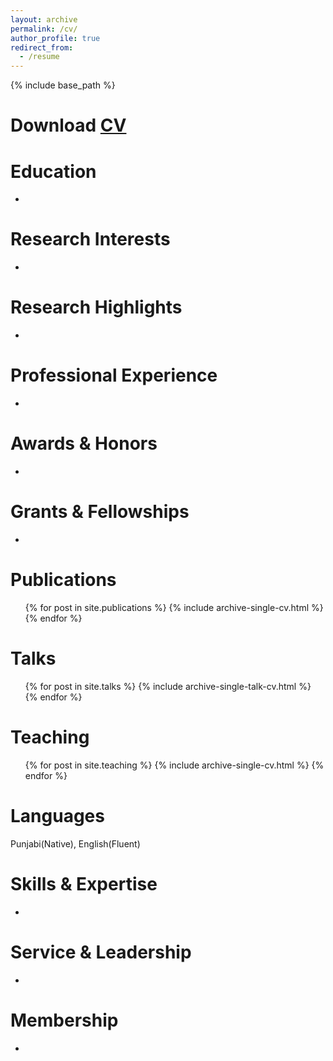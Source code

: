 ```yaml
---
layout: archive
permalink: /cv/
author_profile: true
redirect_from:
  - /resume
---
```


{% include base_path %}

Download [CV](http://singh-bohar.github.io/files/CV.pdf)
======

Education
======
* 

Research Interests
======
* 

Research Highlights
======
* 

Professional Experience
======
* 

Awards & Honors
======
* 

Grants & Fellowships
======
* 

Publications
======
  <ul>{% for post in site.publications %}
    {% include archive-single-cv.html %}
  {% endfor %}</ul>
 
Talks
======
  <ul>{% for post in site.talks %}
    {% include archive-single-talk-cv.html %}
  {% endfor %}</ul>
  
Teaching
======
  <ul>{% for post in site.teaching %}
    {% include archive-single-cv.html %}
  {% endfor %}</ul>
  
Languages
======
Punjabi(Native), English(Fluent)

Skills & Expertise 
======
* 

Service & Leadership
======
* 

Membership
======
* 
